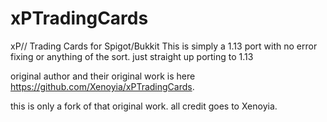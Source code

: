 # xPTradingCards
xP// Trading Cards for Spigot/Bukkit
This is simply a 1.13 port with no error fixing or anything of the sort. just straight up porting to 1.13

original author and their original work is here https://github.com/Xenoyia/xPTradingCards. 

this is only a fork of that original work. all credit goes to Xenoyia.
